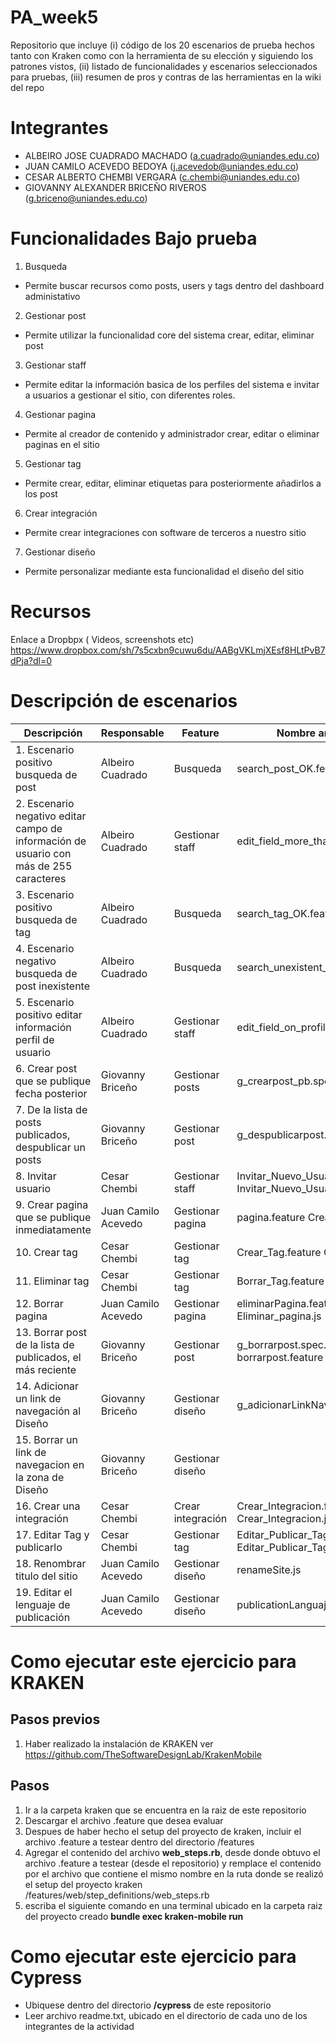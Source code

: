 # PA_week5
Repositorio que incluye (i) código de los 20 escenarios de prueba hechos tanto con Kraken como con la herramienta de su elección y siguiendo los patrones vistos, (ii) listado de funcionalidades y escenarios seleccionados para pruebas, (iii) resumen de pros y contras de las herramientas en la wiki del repo

# Integrantes
- ALBEIRO JOSE CUADRADO MACHADO (a.cuadrado@uniandes.edu.co)
- JUAN CAMILO ACEVEDO BEDOYA (j.acevedob@uniandes.edu.co)
- CESAR ALBERTO CHEMBI VERGARA (c.chembi@uniandes.edu.co)
- GIOVANNY ALEXANDER BRICEÑO RIVEROS (g.briceno@uniandes.edu.co)


# Funcionalidades Bajo prueba

1. Busqueda
- Permite buscar recursos como posts, users y tags dentro del dashboard administativo

2. Gestionar post
- Permite utilizar la funcionalidad core del sistema crear, editar, eliminar post

3. Gestionar staff
- Permite editar la información basica de los perfiles del sistema e invitar a usuarios a gestionar el sitio, con diferentes roles.

4. Gestionar pagina
- Permite al creador de contenido y administrador crear, editar o eliminar paginas en el sitio

5. Gestionar tag
- Permite crear, editar, eliminar etiquetas para posteriormente añadirlos a los post

6. Crear integración
- Permite crear integraciones con  software de terceros a nuestro sitio

7. Gestionar diseño
- Permite personalizar mediante esta funcionalidad el diseño del sitio

# Recursos
Enlace a Dropbpx ( Videos, screenshots etc) https://www.dropbox.com/sh/7s5cxbn9cuwu6du/AABgVKLmjXEsf8HLtPvB7dPja?dl=0

# Descripción de escenarios
| Descripción                                         | Responsable      | Feature | Nombre archivo|
|-----------------------------------------------------|------------------|-------------|-----|
| 1. Escenario positivo busqueda de post              | Albeiro Cuadrado |  Busqueda |search_post_OK.feature|
| 2. Escenario negativo editar campo de información de usuario con más de 255 caracteres | Albeiro Cuadrado | Gestionar staff |edit_field_more_than_255.feature|
| 3. Escenario positivo busqueda de tag             | Albeiro Cuadrado |   Busqueda |search_tag_OK.feature|
| 4. Escenario negativo busqueda de post inexistente            | Albeiro Cuadrado |  Busqueda |search_unexistent_post.feature|
| 5. Escenario positivo editar información perfil de usuario             | Albeiro Cuadrado |  Gestionar staff |edit_field_on_profile.feature|
| 6. Crear post que se publique fecha posterior        | Giovanny Briceño |   Gestionar posts  | g_crearpost_pb.spec.js| 
| 7. De la lista de posts publicados, despublicar un posts                       | Giovanny Briceño |   Gestionar post  | g_despublicarpost.spec.js|
| 8. Invitar usuario                                  | Cesar Chembi     |  Gestionar staff|Invitar_Nuevo_Usuario.feature Invitar_Nuevo_Usuario.js| 
| 9.  Crear pagina que se publique inmediatamente      | Juan Camilo Acevedo |   Gestionar pagina |pagina.feature Crear_pagina.js| 
| 10. Crear tag                                        | Cesar Chembi     |     Gestionar tag |Crear_Tag.feature Crear_Tag.js| 
| 11. Eliminar tag                                     | Cesar Chembi     |   Gestionar tag |Borrar_Tag.feature Borrar_Tag.js| 
| 12. Borrar pagina                                    | Juan Camilo Acevedo|  Gestionar pagina|eliminarPagina.feature Eliminar_pagina.js| 
| 13. Borrar post de la lista de publicados, el más reciente    | Giovanny Briceño |  Gestionar post  | g_borrarpost.spec.js borrarpost.feature|
| 14. Adicionar un link de navegación al Diseño       | Giovanny Briceño |   Gestionar diseño  | g_adicionarLinkNavegar.js           | 
| 15. Borrar un link de navegacion en la zona de Diseño           | Giovanny Briceño |  Gestionar diseño|       | 
| 16. Crear una integración                           | Cesar Chembi     |     Crear integración|Crear_Integracion.feature Crear_Integracion.js|
| 17. Editar Tag y publicarlo                         | Cesar Chembi     |    Gestionar tag|Editar_Publicar_Tag.feature Editar_Publicar_Tag.js| 
| 18. Renombrar titulo del sitio                      | Juan Camilo Acevedo     | Gestionar diseño | renameSite.js|
| 19. Editar el lenguaje de publicación               | Juan Camilo Acevedo     | Gestionar diseño | publicationLanguaje.js|


# Como ejecutar este ejercicio para KRAKEN
## Pasos previos
1. Haber realizado la instalación de KRAKEN ver https://github.com/TheSoftwareDesignLab/KrakenMobile

## Pasos
1. Ir a la carpeta kraken que se encuentra en la raiz de este repositorio 
2. Descargar el archivo .feature que desea evaluar
3. Despues de haber hecho el setup del proyecto de kraken, incluir el archivo .feature a testear dentro del directorio /features
4. Agregar el contenido del archivo __web_steps.rb__, desde donde obtuvo el archivo .feature a testear (desde el repositorio) y remplace el contenido por el archivo que contiene el mismo nombre en la ruta donde se realizó el setup del proyecto kraken  /features/web/step_definitions/web_steps.rb
5. escriba el siguiente comando en una terminal ubicado en la carpeta raiz del proyecto creado __bundle exec kraken-mobile run__

# Como ejecutar este ejercicio para Cypress
- Ubiquese dentro del directorio __/cypress__ de este repositorio
- Leer archivo readme.txt, ubicado en el directorio de cada uno de los integrantes de la actividad
 

